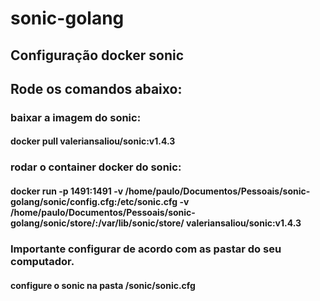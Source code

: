 # sonic-golang

## Configuração docker sonic

## Rode os comandos abaixo:

### baixar a imagem do sonic:
#### docker pull valeriansaliou/sonic:v1.4.3

### rodar o container docker do sonic:
#### docker run -p 1491:1491 -v /home/paulo/Documentos/Pessoais/sonic-golang/sonic/config.cfg:/etc/sonic.cfg -v /home/paulo/Documentos/Pessoais/sonic-golang/sonic/store/:/var/lib/sonic/store/ valeriansaliou/sonic:v1.4.3

### Importante configurar de acordo com as pastar do seu computador.

#### configure o sonic na pasta /sonic/sonic.cfg
